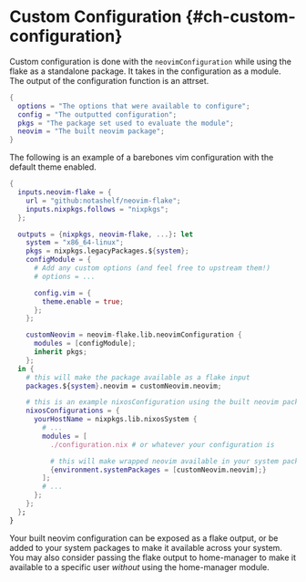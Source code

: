 # Custom Configuration {#ch-custom-configuration}

Custom configuration is done with the `neovimConfiguration` while using the flake as a standalone package.
It takes in the configuration as a module. The output of the configuration function is an attrset.

```nix
{
  options = "The options that were available to configure";
  config = "The outputted configuration";
  pkgs = "The package set used to evaluate the module";
  neovim = "The built neovim package";
}
```

The following is an example of a barebones vim configuration with the default theme enabled.

```nix
{
  inputs.neovim-flake = {
    url = "github:notashelf/neovim-flake";
    inputs.nixpkgs.follows = "nixpkgs";
  };

  outputs = {nixpkgs, neovim-flake, ...}: let
    system = "x86_64-linux";
    pkgs = nixpkgs.legacyPackages.${system};
    configModule = {
      # Add any custom options (and feel free to upstream them!)
      # options = ...

      config.vim = {
        theme.enable = true;
      };
    };

    customNeovim = neovim-flake.lib.neovimConfiguration {
      modules = [configModule];
      inherit pkgs;
    };
  in {
    # this will make the package available as a flake input
    packages.${system}.neovim = customNeovim.neovim;

    # this is an example nixosConfiguration using the built neovim package
    nixosConfigurations = {
      yourHostName = nixpkgs.lib.nixosSystem {
        # ...
        modules = [
          ./configuration.nix # or whatever your configuration is

          # this will make wrapped neovim available in your system packages
          {environment.systemPackages = [customNeovim.neovim];}
        ];
        # ...
      };
    };
  };
}
```

Your built neovim configuration can be exposed as a flake output, or be added to your system packages to make
it available across your system. You may also consider passing the flake output to home-manager to make it available
to a specific user _without_ using the home-manager module.
